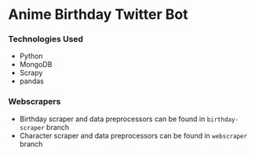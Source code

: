 # Anime Birthday Twitter Bot

### Technologies Used
- Python
- MongoDB
- Scrapy
- pandas

### Webscrapers
- Birthday scraper and data preprocessors can be found in `birthday-scraper` branch
- Character scraper and data preprocessors can be found in `webscraper` branch
